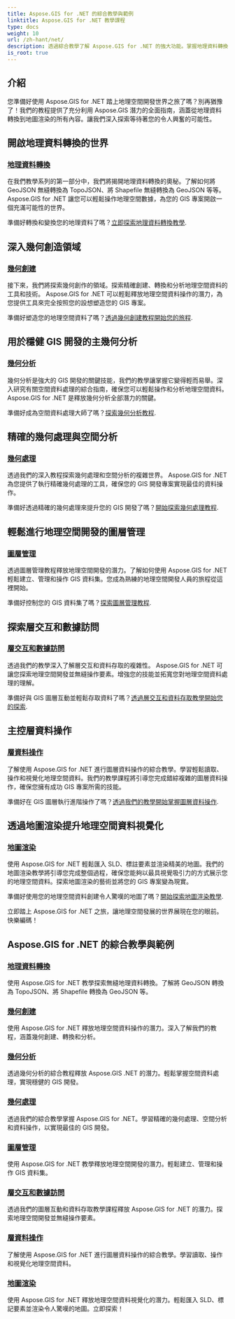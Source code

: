 ```yaml
---
title: Aspose.GIS for .NET 的綜合教學與範例
linktitle: Aspose.GIS for .NET 教學課程
type: docs
weight: 10
url: /zh-hant/net/
description: 透過綜合教學了解 Aspose.GIS for .NET 的強大功能。掌握地理資料轉換、幾何創建、分析、圖層管理等。
is_root: true
---
```


## 介紹

您準備好使用 Aspose.GIS for .NET 踏上地理空間開發世界之旅了嗎？別再猶豫了！我們的教程提供了充分利用 Aspose.GIS 潛力的全面指南，涵蓋從地理資料轉換到地圖渲染的所有內容。讓我們深入探索等待著您的令人興奮的可能性。

## 開啟地理資料轉換的世界

### [地理資料轉換](./geo-data-conversion/)

在我們教學系列的第一部分中，我們將揭開地理資料轉換的奧秘。了解如何將 GeoJSON 無縫轉換為 TopoJSON、將 Shapefile 無縫轉換為 GeoJSON 等等。 Aspose.GIS for .NET 讓您可以輕鬆操作地理空間數據，為您的 GIS 專案開啟一個充滿可能性的世界。

準備好轉換和變換您的地理資料了嗎？[立即探索地理資料轉換教學](./geo-data-conversion/).

## 深入幾何創造領域

### [幾何創建](./geometry-creation/)

接下來，我們將探索幾何創作的領域。探索精確創建、轉換和分析地理空間資料的工具和技術。 Aspose.GIS for .NET 可以輕鬆釋放地理空間資料操作的潛力，為您提供工具來完全按照您的設想塑造您的 GIS 專案。

準備好塑造您的地理空間資料了嗎？[透過幾何創建教程開始您的旅程](./geometry-creation/).

## 用於穩健 GIS 開發的主幾何分析

### [幾何分析](./geometry-analysis/)

幾何分析是強大的 GIS 開發的關鍵技能，我們的教學讓掌握它變得輕而易舉。深入研究有關空間資料處理的綜合指南，確保您可以輕鬆操作和分析地理空間資料。 Aspose.GIS for .NET 是釋放幾何分析全部潛力的關鍵。

準備好成為空間資料處理大師了嗎？[探索幾何分析教程](./geometry-analysis/).

## 精確的幾何處理與空間分析

### [幾何處理](./geometry-processing/)

透過我們的深入教程探索幾何處理和空間分析的複雜世界。 Aspose.GIS for .NET 為您提供了執行精確幾何處理的工具，確保您的 GIS 開發專案實現最佳的資料操作。

準備好透過精確的幾何處理來提升您的 GIS 開發了嗎？[開始探索幾何處理教程](./geometry-processing/).

## 輕鬆進行地理空間開發的圖層管理

### [圖層管理](./layer-management/)

透過圖層管理教程釋放地理空間開發的潛力。了解如何使用 Aspose.GIS for .NET 輕鬆建立、管理和操作 GIS 資料集。您成為熟練的地理空間開發人員的旅程從這裡開始。

準備好控制您的 GIS 資料集了嗎？[探索圖層管理教程](./layer-management/).

## 探索層交互和數據訪問

### [層交互和數據訪問](./layer-interaction-and-data-access/)

透過我們的教學深入了解層交互和資料存取的複雜性。 Aspose.GIS for .NET 可讓您探索地理空間開發並無縫操作要素。增強您的技能並拓寬您對地理空間資料處理的理解。

準備好與 GIS 圖層互動並輕鬆存取資料了嗎？[透過層交互和資料存取教學開始您的探索](./layer-interaction-and-data-access/).

## 主控層資料操作

### [層資料操作](./layer-data-operations/)

了解使用 Aspose.GIS for .NET 進行圖層資料操作的綜合教學。學習輕鬆讀取、操作和視覺化地理空間資料。我們的教學課程將引導您完成錯綜複雜的圖層資料操作，確保您擁有成功 GIS 專案所需的技能。

準備好在 GIS 圖層執行進階操作了嗎？[透過我們的教學開始掌握圖層資料操作](./layer-data-operations/).

## 透過地圖渲染提升地理空間資料視覺化

### [地圖渲染](./map-rendering/)

使用 Aspose.GIS for .NET 輕鬆匯入 SLD、標註要素並渲染精美的地圖。我們的地圖渲染教學將引導您完成整個過程，確保您能夠以最具視覺吸引力的方式展示您的地理空間資料。探索地圖渲染的藝術並將您的 GIS 專案變為現實。

準備好使用您的地理空間資料創建令人驚嘆的地圖了嗎？[開始探索地圖渲染教學](./map-rendering/).

立即踏上 Aspose.GIS for .NET 之旅，讓地理空間發展的世界展現在您的眼前。快樂編碼！
## Aspose.GIS for .NET 的綜合教學與範例 
### [地理資料轉換](./geo-data-conversion/)
使用 Aspose.GIS for .NET 教學探索無縫地理資料轉換。了解將 GeoJSON 轉換為 TopoJSON、將 Shapefile 轉換為 GeoJSON 等。
### [幾何創建](./geometry-creation/)
使用 Aspose.GIS for .NET 釋放地理空間資料操作的潛力。深入了解我們的教程，涵蓋幾何創建、轉換和分析。
### [幾何分析](./geometry-analysis/)
透過幾何分析的綜合教程釋放 Aspose.GIS .NET 的潛力。輕鬆掌握空間資料處理，實現穩健的 GIS 開發。
### [幾何處理](./geometry-processing/)
透過我們的綜合教學掌握 Aspose.GIS for .NET。學習精確的幾何處理、空間分析和資料操作，以實現最佳的 GIS 開發。
### [圖層管理](./layer-management/)
使用 Aspose.GIS for .NET 教學釋放地理空間開發的潛力。輕鬆建立、管理和操作 GIS 資料集。 
### [層交互和數據訪問](./layer-interaction-and-data-access/)
透過我們的圖層互動和資料存取教學課程釋放 Aspose.GIS for .NET 的潛力。探索地理空間開發並無縫操作要素。
### [層資料操作](./layer-data-operations/)
了解使用 Aspose.GIS for .NET 進行圖層資料操作的綜合教學。學習讀取、操作和視覺化地理空間資料。
### [地圖渲染](./map-rendering/)
使用 Aspose.GIS for .NET 釋放地理空間資料視覺化的潛力。輕鬆匯入 SLD、標記要素並渲染令人驚嘆的地圖。立即探索！
